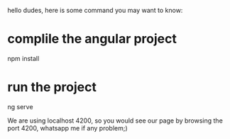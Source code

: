 hello dudes, here is some command you may want to know:

# complile the angular project
 npm install

# run the project
 ng serve

We are using localhost 4200, so you would see our page by browsing the port 4200, whatsapp me if any problem;)